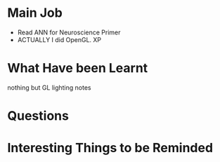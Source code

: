 # Main Job
- Read ANN for Neuroscience Primer
- ACTUALLY I did OpenGL. XP
# What Have been Learnt
nothing but GL lighting notes

# Questions


# Interesting Things to be Reminded



[^1]:footnote here.
